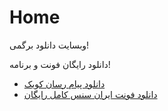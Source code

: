 # Home

وبسایت دانلود برگمی!

دانلود رایگان فونت و برنامه!


- [ دانلود پیام رسان کویک ](https://bargmyappstore.github.io/Home/Queec)
- [ دانلود فونت ایران سنس کامل رایگان](https://github.com/BargmyAppStore/iransans/releases/tag/iransans)
